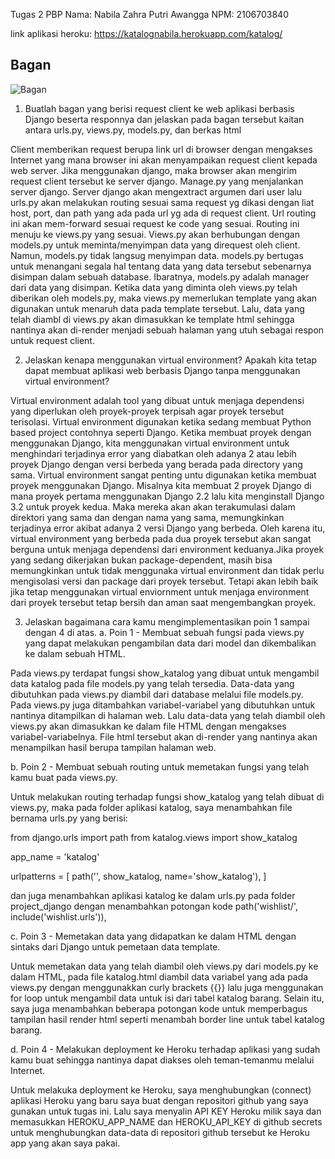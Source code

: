 Tugas 2 PBP
Nama: Nabila Zahra Putri Awangga
NPM: 2106703840

link aplikasi heroku: https://katalognabila.herokuapp.com/katalog/

## Bagan

![Bagan](https://user-images.githubusercontent.com/112460228/189625491-1a78c0dd-756d-4476-80d8-6a720e764202.png)

1. Buatlah bagan yang berisi request client ke web aplikasi berbasis Django beserta responnya dan jelaskan pada bagan tersebut kaitan antara urls.py, views.py, models.py, dan berkas html

Client memberikan request berupa link url di browser dengan mengakses Internet yang mana browser ini akan menyampaikan request client kepada web server. Jika menggunakan django, maka browser akan mengirim request client tersebut ke server django. Manage.py yang menjalankan server django. Server django akan mengextract argumen dari user lalu urls.py akan melakukan routing sesuai sama request yg dikasi dengan liat host, port, dan path yang ada pada url yg ada di request client. Url routing ini akan mem-forward sesuai request ke code yang sesuai. Routing ini menuju ke views.py yang sesuai. Views.py akan berhubungan dengan models.py untuk meminta/menyimpan data yang direquest oleh client. Namun, models.py tidak langsug menyimpan data. models.py bertugas untuk menangani segala hal tentang data yang data tersebut sebenarnya disimpan dalam sebuah database. Ibaratnya, models.py adalah manager dari data yang disimpan. Ketika data yang diminta oleh views.py telah diberikan oleh models.py, maka views.py memerlukan template yang akan digunakan untuk menaruh data pada template tersebut. Lalu, data yang telah diambl di views.py akan dimasukkan ke template html sehingga nantinya akan di-render menjadi sebuah halaman yang utuh sebagai respon untuk request client.

2. Jelaskan kenapa menggunakan virtual environment? Apakah kita tetap dapat membuat aplikasi web berbasis Django tanpa menggunakan virtual environment?

Virtual environment adalah tool yang dibuat untuk menjaga dependensi yang diperlukan oleh proyek-proyek terpisah agar proyek tersebut terisolasi. Virtual environment digunakan ketika sedang membuat Python based project contohnya seperti Django. Ketika membuat proyek dengan menggunakan Django, kita menggunakan virtual environment untuk menghindari terjadinya error yang diabatkan oleh adanya 2 atau lebih proyek Django dengan versi berbeda yang berada pada directory yang sama. Virtual environment sangat penting untu digunakan ketika membuat proyek menggunakan Django. Misalnya kita membuat 2 proyek Django di mana proyek pertama menggunakan Django 2.2 lalu kita menginstall Django 3.2 untuk proyek kedua. Maka mereka akan akan terakumulasi dalam direktori yang sama dan dengan nama yang sama, memungkinkan terjadinya error akibat adanya 2 versi Django yang berbeda. Oleh karena itu, virtual environment yang berbeda pada dua proyek tersebut akan sangat berguna untuk menjaga dependensi dari environment keduanya.Jika proyek yang sedang dikerjakan bukan package-dependent, masih bisa memungkinkan untuk tidak menggunaka virtual environment dan tidak perlu mengisolasi versi dan package dari proyek tersebut. Tetapi akan lebih baik jika tetap menggunakan virtual enviornment untuk menjaga environment dari proyek tersebut tetap bersih dan aman saat mengembangkan proyek.

3. Jelaskan bagaimana cara kamu mengimplementasikan poin 1 sampai dengan 4 di atas.
a. Poin 1 - Membuat sebuah fungsi pada views.py yang dapat melakukan pengambilan data dari model dan dikembalikan ke dalam sebuah HTML.

Pada views.py terdapat fungsi show_katalog yang dibuat untuk mengambil data katalog pada file models.py yang telah tersedia. Data-data yang dibutuhkan pada views.py diambil dari database melalui file models.py. Pada views.py juga ditambahkan variabel-variabel yang dibutuhkan untuk nantinya ditampilkan di halaman web. Lalu data-data yang telah diambil oleh views.py akan dimasukkan ke dalam file HTML dengan mengakses variabel-variabelnya. File html tersebut akan di-render yang nantinya akan menampilkan hasil berupa tampilan halaman web.

b. Poin 2 - Membuat sebuah routing untuk memetakan fungsi yang telah kamu buat pada views.py.

Untuk melakukan routing terhadap fungsi show_katalog yang telah dibuat di views.py, maka pada folder aplikasi katalog, saya menambahkan file bernama urls.py yang berisi:

from django.urls import path
from katalog.views import show_katalog
 
app_name = 'katalog'
 
urlpatterns = [
   path('', show_katalog, name='show_katalog'),
]

dan juga menambahkan aplikasi katalog ke dalam urls.py pada folder project_django dengan menambahkan potongan kode path('wishlist/', include('wishlist.urls')),

c. Poin 3 - Memetakan data yang didapatkan ke dalam HTML dengan sintaks dari Django untuk pemetaan data template.

Untuk memetakan data yang telah diambil oleh views.py dari models.py ke dalam HTML, pada file katalog.html diambil data variabel yang ada pada views.py dengan menggunakkan curly brackets {{}} lalu juga menggunakan for loop untuk mengambil data untuk isi dari tabel katalog barang. Selain itu, saya juga menambahkan beberapa potongan kode untuk memperbagus tampilan hasil render html seperti menambah border line untuk tabel katalog barang.

d. Poin 4 - Melakukan deployment ke Heroku terhadap aplikasi yang sudah kamu buat sehingga nantinya dapat diakses oleh teman-temanmu melalui Internet.

Untuk melakuka deployment ke Heroku, saya menghubungkan (connect) aplikasi Heroku yang baru saya buat dengan repositori github yang saya gunakan untuk tugas ini. Lalu saya menyalin API KEY Heroku milik saya dan memasukkan HEROKU_APP_NAME dan HEROKU_API_KEY di github secrets untuk menghubungkan data-data di repositori github tersebut ke Heroku app yang akan saya pakai.
